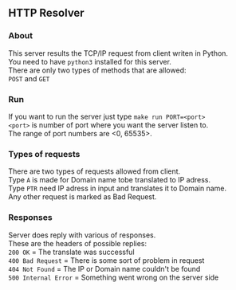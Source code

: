 ## HTTP Resolver
### About
This server results the TCP/IP request from client writen in Python.  
You need to have `python3` installed for this server.    
There are only two types of methods that are allowed:  
`POST` and `GET`

### Run
If you want to run the server just type `make run PORT=<port>`  
`<port>` is number of port where you want the server listen to.  
The range of port numbers are <0, 65535>.  

### Types of requests
There are two types of requests allowed from client.  
Type `A` is made for Domain name tobe translated to IP adress.  
Type `PTR` need IP adress in input and translates it to Domain name.  
Any other request is marked as Bad Request.

### Responses
Server does reply with various of responses.  
These are the headers of possible replies:  
`200 OK` = The translate was successful  
`400 Bad Request` = There is some sort of problem in request  
`404 Not Found` = The IP or Domain name couldn't be found  
`500 Internal Error` = Something went wrong on the server side  
